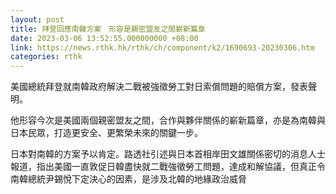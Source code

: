 ```yaml
---
layout: post
title: 拜登回應南韓方案　形容是親密盟友之間嶄新篇章
date: 2023-03-06 13:52:55.000000000 +08:00
link: https://news.rthk.hk/rthk/ch/component/k2/1690693-20230306.htm
categories: rthk
---
```


美國總統拜登就南韓政府解決二戰被強徵勞工對日索償問題的賠償方案，發表聲明。

他形容今次是美國兩個親密盟友之間，合作與夥伴關係的嶄新篇章，亦是為南韓與日本民眾，打造更安全、更繁榮未來的關鍵一步。

日本對南韓的方案予以肯定。路透社引述與日本首相岸田文雄關係密切的消息人士報道，指出美國一直敦促日韓盡快就二戰強徵勞工問題，達成和解協議，但真正令南韓總統尹錫悅下定決心的因素，是涉及北韓的地緣政治威脅
